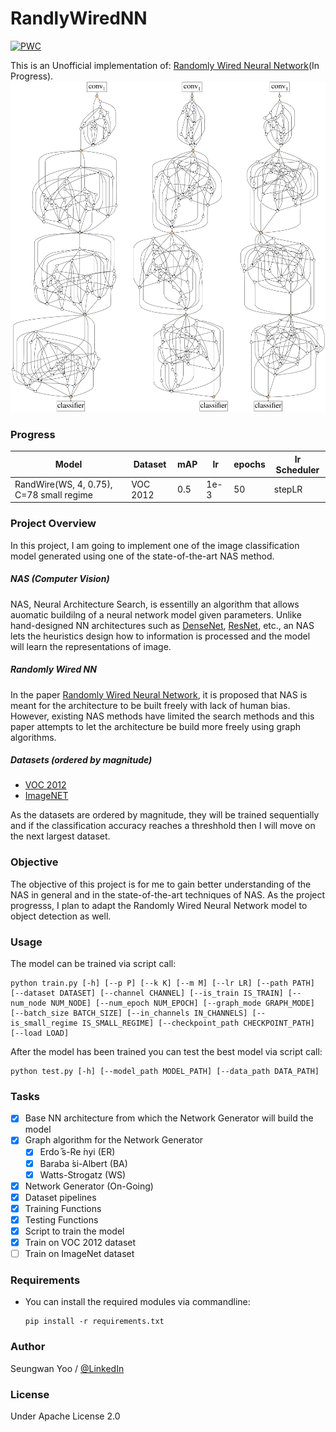 # RandlyWiredNN

[![PWC](https://img.shields.io/endpoint.svg?url=https://paperswithcode.com/badge/exploring-randomly-wired-neural-networks-for/image-classification-imagenet-image-reco)](https://paperswithcode.com/sota/image-classification-imagenet-image-reco?p=exploring-randomly-wired-neural-networks-for)

This is an Unofficial implementation of: [Randomly Wired Neural Network](https://arxiv.org/abs/1904.01569)(In Progress).
![](misc./network.png)

### Progress

| Model | Dataset | mAP | lr | epochs | lr Scheduler |
| --- | --- | --- | --- | --- | --- |
| RandWire(WS, 4, 0.75), C=78 small regime | VOC 2012 | 0.5 | 1e-3 | 50 | stepLR |

### Project Overview

In this project, I am going to implement one of the image classification model generated using one of the state-of-the-art NAS method.

##### NAS (Computer Vision)

NAS, Neural Architecture Search, is essentilly an algorithm that allows auomatic buildilng of a neural network model given parameters. Unlike hand-designed NN architectures such as [DenseNet](https://arxiv.org/pdf/1608.06993.pdf), [ResNet](https://arxiv.org/pdf/1512.03385.pdf), etc., an NAS lets the heuristics design how to information is processed and the model will learn the representations of image.

##### Randomly Wired NN

In the paper [Randomly Wired Neural Network](https://arxiv.org/abs/1904.01569), it is proposed that NAS is meant for the architecture to be built freely with lack of human bias. However, existing NAS methods have limited the search methods and this paper attempts to let the architecture be build more freely using graph algorithms.

##### Datasets (ordered by magnitude)

- [VOC 2012](http://host.robots.ox.ac.uk/pascal/VOC/voc2012/)
- [ImageNET](https://www.image-net.org)

As the datasets are ordered by magnitude, they will be trained sequentially and if the classification accuracy reaches a threshhold then I will move on the next largest dataset.

### Objective

The objective of this project is for me to gain better understanding of the NAS in general and in the state-of-the-art techniques of NAS. As the project progresss, I plan to adapt the Randomly Wired Neural Network model to object detection as well.

### Usage

The model can be trained via script call:
```
python train.py [-h] [--p P] [--k K] [--m M] [--lr LR] [--path PATH] [--dataset DATASET] [--channel CHANNEL] [--is_train IS_TRAIN] [--num_node NUM_NODE] [--num_epoch NUM_EPOCH] [--graph_mode GRAPH_MODE] [--batch_size BATCH_SIZE] [--in_channels IN_CHANNELS] [--is_small_regime IS_SMALL_REGIME] [--checkpoint_path CHECKPOINT_PATH] [--load LOAD]
```

After the model has been trained you can test the best model via script call:
```
python test.py [-h] [--model_path MODEL_PATH] [--data_path DATA_PATH]
```

### Tasks

- [x] Base NN architecture from which the Network Generator will build the model
- [x] Graph algorithm for the Network Generator
  - [x] Erdo ̋s-Re ́nyi (ER)
  - [x] Baraba ́si-Albert (BA)
  - [x] Watts-Strogatz (WS)
- [x] Network Generator (On-Going)
- [x] Dataset pipelines
- [x] Training Functions
- [x] Testing Functions
- [x] Script to train the model
- [x] Train on VOC 2012 dataset
- [ ] Train on ImageNet dataset

### Requirements

- You can install the required modules via commandline:
  ```
  pip install -r requirements.txt
  ```

### Author
Seungwan Yoo / [@LinkedIn](https://www.linkedin.com/in/wanyoo2/)

### License
Under Apache License 2.0